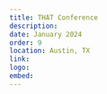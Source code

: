 ```yaml
---
title: THAT Conference
description:
date: January 2024
order: 9
location: Austin, TX
link:
logo:
embed:
---
```

